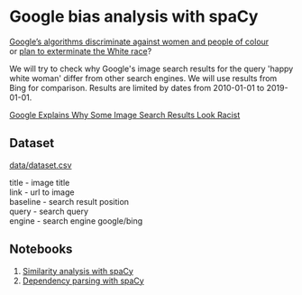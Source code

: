 # Google bias analysis with spaCy

[Google’s algorithms discriminate against women and people of colour](https://theconversation.com/googles-algorithms-discriminate-against-women-and-people-of-colour-112516)  
or 
[plan to exterminate the White race](https://atadria.github.io/Google-bias-with-spaCy/)?  

We will try to check why Google's image search results
for the query 'happy white woman' differ from other search engines. 
We will use results from Bing for comparison. 
Results are limited by dates from 2010-01-01 to 2019-01-01. 

[Google Explains Why Some Image Search Results Look Racist](https://www.seroundtable.com/google-image-search-results-racist-26904.html)

## Dataset
[data/dataset.csv](data/dataset.csv)

title - image title  
link - url to image  
baseline - search result position  
query - search query  
engine - search engine google/bing

## Notebooks
1) [Similarity analysis with spaCy](similarity.ipynb)
2) [Dependency parsing with spaCy](dependency_parsing.ipynb)
